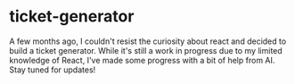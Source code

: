 # ticket-generator
 A few months ago, I couldn't resist the curiosity about react and decided to build a ticket generator. While it's still a work in progress due to my limited knowledge of React, I've made some progress with a bit of help from AI. Stay tuned for updates!
